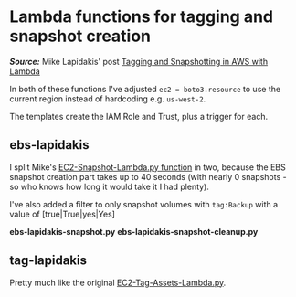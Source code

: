 # Lambda functions for tagging and snapshot creation

***Source:*** Mike Lapidakis' post [Tagging and Snapshotting in AWS with Lambda](https://mike.lapidak.is/thoughts/tagging-and-snapshotting-with-lambda)

In both of these functions I've adjusted `ec2 = boto3.resource` to use the current region instead of hardcoding e.g. `us-west-2`.

The templates create the IAM Role and Trust, plus a trigger for each.

## ebs-lapidakis

I split Mike's [EC2-Snapshot-Lambda.py function](https://gist.github.com/mlapida/770aba3ad3be76f6b31f#file-ec2-snapshot-lambda-py) in two, because the EBS snapshot creation part takes up to 40 seconds (with nearly 0 snapshots - so who knows how long it would take it I had plenty).

I've also added a filter to only snapshot volumes with `tag:Backup` with a value of [true|True|yes|Yes]

**ebs-lapidakis-snapshot.py**
**ebs-lapidakis-snapshot-cleanup.py**

## tag-lapidakis

Pretty much like the original [EC2-Tag-Assets-Lambda.py](https://gist.github.com/mlapida/931c03cce1e9e43f147b#file-ec2-tag-assets-lambda-py).